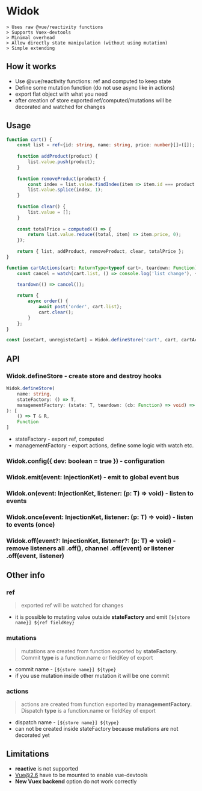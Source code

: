 # Widok
```
> Uses raw @vue/reactivity functions
> Supports Vuex-devtools
> Minimal overhead
> Allow directly state manipulation (without using mutation)
> Simple extending
```

## How it works

- Use @vue/reactivity functions: ref and computed to keep state
- Define some mutation function (do not use async like in actions)
- export flat object with what you need
- after creation of store exported ref/computed/mutations will be decorated and watched for changes

## Usage

```typescript
function cart() {
    const list = ref<{id: string, name: string, price: number}[]>([]);
    
    function addProduct(product) {
        list.value.push(product);
    }
    
    function removeProduct(product) {
        const index = list.value.findIndex(item => item.id === product.id);
        list.value.splice(index, 1);
    }
    
    function clear() {
        list.value = [];
    }
    
    const totalPrice = computed(() => {
        return list.value.reduce((total, item) => item.price, 0);
    });
    
    return { list, addProduct, removeProduct, clear, totalPrice };
}

function cartActions(cart: ReturnType<typeof cart>, teardown: Function) {
    const cancel = watch(cart.list, () => console.log('list change'), {deep: true});
    
    teardown(() => cancel());

    return {
        async order() {
            await post('order', cart.list);
            cart.clear();
        }
    };
}

const [useCart, unregisteCart] = Widok.defineStore('cart', cart, cartActions);
```

## API

### Widok.defineStore - create store and destroy hooks
```typescript
Widok.defineStore(
    name: string,
    stateFactory: () => T,
    managementFactory: (state: T, teardown: (cb: Function) => void) => R
): [
    () => T & R,
    Function
]
```

* stateFactory - export ref, computed
* managementFactory - export actions, define some logic with watch etc.

### Widok.config({ dev: boolean = true }) - configuration

### Widok.emit(event: InjectionKet<any>) - emit to global event bus

### Widok.on<T>(event: InjectionKet<T>, listener: (p: T) => void) - listen to events

### Widok.once<T>(event: InjectionKet<T>, listener: (p: T) => void) - listen to events (once)

### Widok.off(event?: InjectionKet<T>, listener?: (p: T) => void) - remove listeners all .off(), channel .off(event) or listener .off(event, listener)

## Other info

### ref
> exported ref will be watched for changes

* it is possible to mutating value outside __stateFactory__ and emit `[${store name}] ${ref fieldKey}`

### mutations
> mutations are created from function exported by __stateFactory__.
> Commit __type__ is a function.name or fieldKey of export

* commit name - `[${store name}] ${type}`
* if you use mutation inside other mutation it will be one commit

### actions
> actions are created from function exported by __managementFactory__.
> Dispatch __type__ is a function.name or fieldKey of export

* dispatch name - `[${store name}] ${type}`
* can not be created inside stateFactory because mutations are not decorated yet

## Limitations

* __reactive__ is not supported
* Vue@2.6 have to be mounted to enable vue-devtools
* __New Vuex backend__ option do not work correctly